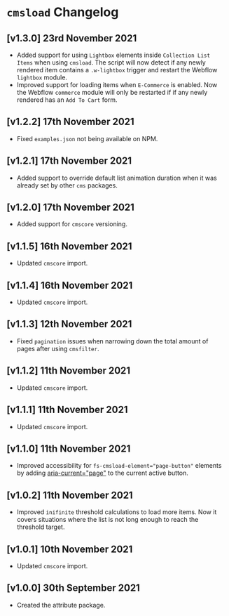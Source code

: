 # `cmsload` Changelog

## [v1.3.0] 23rd November 2021

- Added support for using `Lightbox` elements inside `Collection List Items` when using `cmsload`.
  The script will now detect if any newly rendered item contains a `.w-lightbox` trigger and restart the Webflow `lightbox` module.
- Improved support for loading items when `E-Commerce` is enabled.
  Now the Webflow `commerce` module will only be restarted if if any newly rendered has an `Add To Cart` form.

## [v1.2.2] 17th November 2021

- Fixed `examples.json` not being available on NPM.

## [v1.2.1] 17th November 2021

- Added support to override default list animation duration when it was already set by other `cms` packages.

## [v1.2.0] 17th November 2021

- Added support for `cmscore` versioning.

## [v1.1.5] 16th November 2021

- Updated `cmscore` import.

## [v1.1.4] 16th November 2021

- Updated `cmscore` import.

## [v1.1.3] 12th November 2021

- Fixed `pagination` issues when narrowing down the total amount of pages after using `cmsfilter`.

## [v1.1.2] 11th November 2021

- Updated `cmscore` import.

## [v1.1.1] 11th November 2021

- Updated `cmscore` import.

## [v1.1.0] 11th November 2021

- Improved accessibility for `fs-cmsload-element="page-button"` elements by adding [aria-current="page"](https://www.aditus.io/aria/aria-current/#aria-current-page) to the current active button.

## [v1.0.2] 11th November 2021

- Improved `inifinite` threshold calculations to load more items.
  Now it covers situations where the list is not long enough to reach the threshold target.

## [v1.0.1] 10th November 2021

- Updated `cmscore` import.

## [v1.0.0] 30th September 2021

- Created the attribute package.
